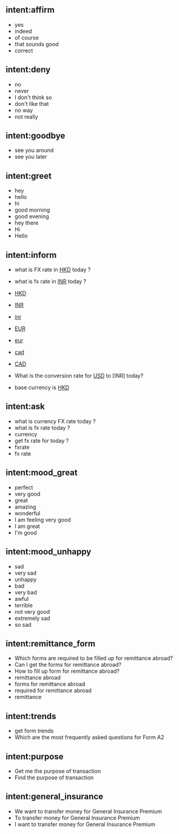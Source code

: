 ## intent:affirm
- yes
- indeed
- of course
- that sounds good
- correct

## intent:deny
- no
- never
- I don't think so
- don't like that
- no way
- not really

## intent:goodbye
- see you around
- see you later

## intent:greet
- hey
- hello
- hi
- good morning
- good evening
- hey there
- Hi
- Hello

## intent:inform
- what is FX rate in [HKD](currency) today ?
- what is fx rate in [INR](currency) today ?
- [HKD](currency)
- [INR](currency)
- [inr](currency)
- [EUR](currency)
- [eur](currency)

- [cad](currency)
- [CAD](currency)
- What is the conversion rate for [USD](currency) to [INR] today?
- base currency is [HKD](currency)


## intent:ask
- what is currency FX rate today ?
- what is fx rate today ?
- currency
- get fx rate for today ?
- fxrate
- fx rate

## intent:mood_great
- perfect
- very good
- great
- amazing
- wonderful
- I am feeling very good
- I am great
- I'm good

## intent:mood_unhappy
- sad
- very sad
- unhappy
- bad
- very bad
- awful
- terrible
- not very good
- extremely sad
- so sad

## intent:remittance_form
- Which forms are required to be filled up for remittance abroad?
- Can I get the forms for remittance abroad?
- How to fill up form for remittance abroad?
- remittance abroad
- forms for remittance abroad
- required for remittance abroad
- remittance

## intent:trends
- get form trends
- Which are the most frequently asked questions for Form A2

## intent:purpose
- Get me the purpose of transaction
- Find the purpose of transaction

## intent:general_insurance
- We want to transfer money for General Insurance Premium
- To transfer money for General Insurance Premium
- I want to transfer money for General Insurance Premium